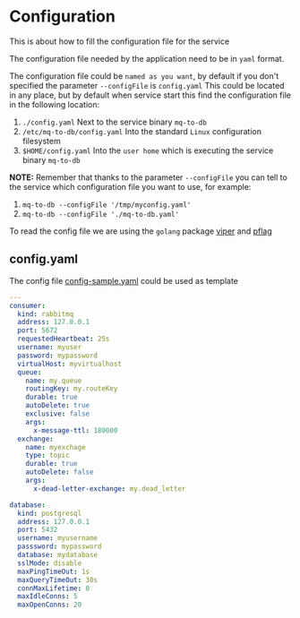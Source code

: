 # Configuration

This is about how to fill the configuration file for the service

The configuration file needed by the application need to be in `yaml` format.

The configuration file could be `named as you want`, by default if you don't specified the parameter `--configFile` is `config.yaml`
This could be located in any place, but by default when service start this find the configuration file in the following location:

1. `./config.yaml` Next to the service binary `mq-to-db`
2. `/etc/mq-to-db/config.yaml` Into the standard `Linux` configuration filesystem
3. `$HOME/config.yaml`  Into the `user home` which is executing the service binary `mq-to-db`

__NOTE:__ Remember that thanks to the parameter `--configFile` you can tell to the service which  configuration file you want to use, for example:

1. `mq-to-db --configFile '/tmp/myconfig.yaml'`
2. `mq-to-db --configFile './mq-to-db.yaml'`

To read the config file we are using the `golang` package [viper](https://github.com/spf13/viper) and [pflag](https://github.com/spf13/pflag)

## config.yaml

The config file [config-sample.yaml](/config-sample.yaml) could be used as template

```yaml
---
consumer:
  kind: rabbitmq
  address: 127.0.0.1
  port: 5672
  requestedHeartbeat: 25s
  username: myuser
  password: mypassword
  virtualHost: myvirtualhost
  queue:
    name: my.queue
    routingKey: my.routeKey
    durable: true
    autoDelete: true
    exclusive: false
    args:
      x-message-ttl: 180000
  exchange:
    name: myexchage
    type: topic
    durable: true
    autoDelete: false
    args:
      x-dead-letter-exchange: my.dead_letter

database:
  kind: postgresql
  address: 127.0.0.1
  port: 5432
  username: myusername
  passsword: mypassword
  database: mydatabase
  sslMode: disable
  maxPingTimeOut: 1s
  maxQueryTimeOut: 30s
  connMaxLifetime: 0
  maxIdleConns: 5
  maxOpenConns: 20
```
